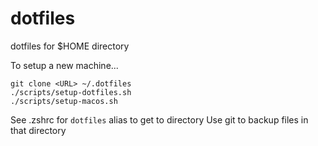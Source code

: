 # dotfiles
dotfiles for $HOME directory

To setup a new machine...
```
git clone <URL> ~/.dotfiles
./scripts/setup-dotfiles.sh
./scripts/setup-macos.sh
```

See .zshrc for `dotfiles` alias to get to directory
Use git to backup files in that directory
